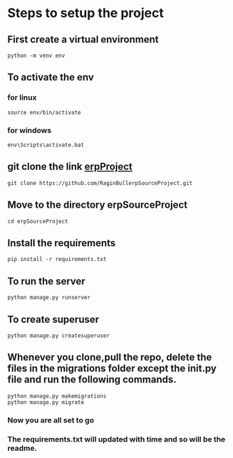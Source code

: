 # Steps to setup the project

## First create a virtual environment
```
python -m venv env
```
## To activate the env
### for linux 
```
source env/bin/activate
```
### for windows
```
env\Scripts\activate.bat
```
## git clone the link [erpProject](https://github.com/RaginBull/erpSourceProject.git)
```
git clone https://github.com/RaginBullerpSourceProject.git
```
## Move to the directory erpSourceProject
```
cd erpSourceProject
```
## Install the requirements
```
pip install -r requirements.txt
```
## To run the server
```
python manage.py runserver
```

## To create superuser
```
python manage.py createsuperuser
```
## Whenever you clone,pull the repo, delete the files in the migrations folder except the init.py file and run the following commands.
```
python manage.py makemigrations
python manage.py migrate
```
### Now you are all set to go


### The requirements.txt will updated with time and so will be the readme.
